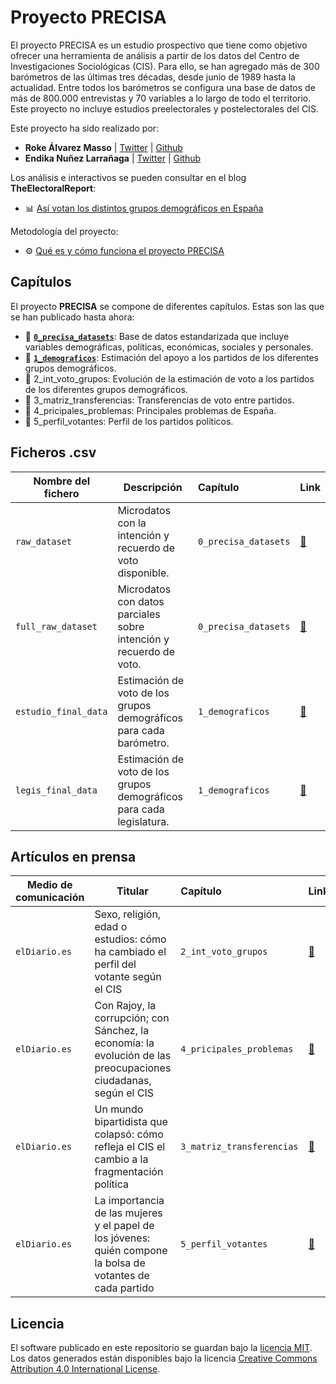 # Proyecto PRECISA

El proyecto PRECISA es un estudio prospectivo que tiene como objetivo ofrecer una herramienta de análisis a partir de los datos del Centro de Investigaciones Sociológicas (CIS). Para ello, se han agregado más de 300 barómetros de las últimas tres décadas, desde junio de 1989 hasta la actualidad. Entre todos los barómetros se configura una base de datos de más de 800.000 entrevistas y 70 variables a lo largo de todo el territorio. Este proyecto no incluye estudios preelectorales y postelectorales del CIS.

Este proyecto ha sido realizado por:

- **Roke Álvarez Masso** | [Twitter](https://twitter.com/harlesden88) | [Github](https://github.com/roke1988)
- **Endika Nuñez Larrañaga** | [Twitter](https://twitter.com/endikasatu) | [Github](https://github.com/endikasatu)

Los análisis e interactivos se pueden consultar en el blog **TheElectoralReport**:

- 📊 [Así votan los distintos grupos demográficos en España](https://electoralreport.com/demograficos-2019-2023)

Metodología del proyecto:

- ⚙️ [Qué es y cómo funciona el proyecto PRECISA](https://electoralreport.com/metodologia-proyecto-precisa)

## Capítulos

El  proyecto **PRECISA** se compone de diferentes capítulos. Estas son las que se han publicado hasta ahora:

- 📁 [**`0_precisa_datasets`**](https://github.com/endikasatu/proyecto-precisa/tree/main/0_precisa_datasets): Base de datos estandarizada que incluye variables demográficas, políticas, económicas, sociales y personales.
- 📁 [**`1_demograficos`**](https://github.com/endikasatu/proyecto-precisa/tree/main/1_demograficos): Estimación del apoyo a los partidos de los diferentes grupos demográficos.
- 📁 2_int_voto_grupos: Evolución de la estimación de voto a los partidos de los diferentes grupos demográficos.
- 📁 3_matriz_transferencias: Transferencias de voto entre partidos. 
- 📁 4_pricipales_problemas: Principales problemas de España.
- 📁 5_perfil_votantes: Perfil de los partidos políticos.

## Ficheros .csv

| Nombre del fichero   | Descripción                                                  | Capítulo             | Link                                                         |
| -------------------- | ------------------------------------------------------------ | :------------------- | ------------------------------------------------------------ |
| `raw_dataset`        | Microdatos con la intención y recuerdo de voto disponible.   | `0_precisa_datasets` | [🔗](https://github.com/endikasatu/proyecto-precisa/0_precisa_datasets/output/raw_dataset.csv) |
| `full_raw_dataset`   | Microdatos con datos parciales sobre intención y recuerdo de voto. | `0_precisa_datasets` | [🔗](https://github.com/endikasatu/proyecto-precisa/0_precisa_datasets/output/full_raw_dataset.csv) |
| `estudio_final_data` | Estimación de voto de los grupos demográficos para cada barómetro. | `1_demograficos`     | [🔗](https://github.com/endikasatu/proyecto-precisa/1_demograficos/output/estudio_final_data.csv) |
| `legis_final_data`   | Estimación de voto de los grupos demográficos para cada legislatura. | `1_demograficos`     | [🔗](https://github.com/endikasatu/proyecto-precisa/1_demograficos/output/legis_final_data.csv) |

## Artículos en prensa

| Medio de comunicación | Titular                                                      | Capítulo                  | Link                                                         |
| --------------------- | ------------------------------------------------------------ | :------------------------ | ------------------------------------------------------------ |
| `elDiario.es`         | Sexo, religión, edad o estudios: cómo ha cambiado el perfil del votante según el CIS | ``2_int_voto_grupos``     | [🔗](https://www.eldiario.es/politica/sexo-religion-edad-estudios-cambiado-perfil-votante-cis_1_8546042.html) |
| `elDiario.es`         | Con Rajoy, la corrupción; con Sánchez, la economía: la evolución de las preocupaciones ciudadanas, según el CIS | `4_pricipales_problemas`  | [🔗](https://www.eldiario.es/politica/rajoy-corrupcion-sanchez-economia-evolucion-preocupaciones-ciudadanas-cis_1_8547695.html) |
| `elDiario.es`         | Un mundo bipartidista que colapsó: cómo refleja el CIS el cambio a la fragmentación política | `3_matriz_transferencias` | [🔗](https://www.eldiario.es/politica/mundo-bipartidista-colapso-refleja-cis-cambio-fragmentacion-politica_1_8548214.html) |
| `elDiario.es`         | La importancia de las mujeres y el papel de los jóvenes: quién compone la bolsa de votantes de cada partido | `5_perfil_votantes`       | [🔗](https://www.eldiario.es/politica/importancia-mujeres-papel-jovenes-votantes-compone-bolsa-votantes-partido_1_8548380.html) |

## Licencia

El software publicado en este repositorio se guardan bajo la [licencia MIT](https://github.com/endikasatu/demograficos/blob/main/LICENSE). Los datos generados están disponibles bajo la licencia [Creative Commons Attribution 4.0 International License](https://creativecommons.org/licenses/by/4.0/).

